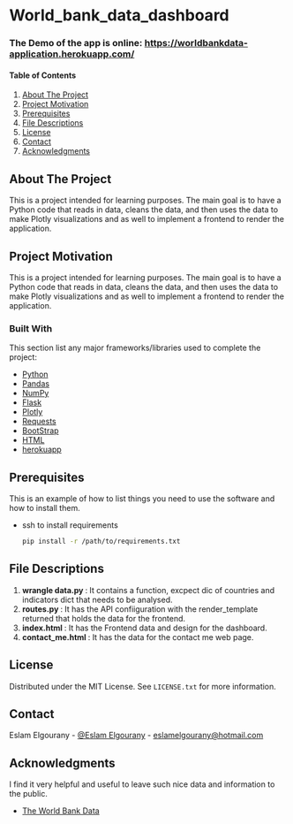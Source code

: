 # World_bank_data_dashboard

<div id="top"></div>

### The Demo of the app is online: https://worldbankdata-application.herokuapp.com/

#### Table of Contents

1. [About The Project](#about-the-project)
2. [Project Motivation](#motivation)
3. [Prerequisites](#Prerequisites)
4. [File Descriptions](#files)
5. [License](#License)
6. [Contact](#Contact)
7. [Acknowledgments](#Acknowledgments)


<!-- ABOUT THE PROJECT -->
## About The Project

This is a project intended for learning purposes.
The main goal is to have a Python code that reads in data, cleans the data, and then uses the data to make Plotly visualizations and as well to implement a frontend to render the application.



<!-- MOTIVATION -->
## Project Motivation <a name="motivation"></a>

This is a project intended for learning purposes.
The main goal is to have a Python code that reads in data, cleans the data, and then uses the data to make Plotly visualizations and as well to implement a frontend to render the application.


<!-- TOOLS -->
### Built With

This section list any major frameworks/libraries used to complete the project:

* [Python](https://python.org/)
* [Pandas](https://pandas.pydata.org/)
* [NumPy](https://numpy.org/)
* [Flask](https://www.fullstackpython.com/flask.html)
* [Plotly](https://plotly.com/python/)
* [Requests](https://docs.python-requests.org/en/latest/)
* [BootStrap](https://getbootstrap.com/)
* [HTML](https://html.com/)
* [herokuapp](https://heroku.com/)



<!-- INSTALL -->

## Prerequisites <a name="Prerequisites"></a>

This is an example of how to list things you need to use the software and how to install them.
* ssh to install requirements
  ```sh
  pip install -r /path/to/requirements.txt
  ```
  

<!-- FILES -->  
## File Descriptions <a name="files"></a>

1. <b> wrangle data.py </b>: It contains a function, excpect dic of countries and indicators dict that needs to be analysed.
2. <b> routes.py </b>: It has the API confiiguration with the render_template returned that holds the data for the frontend.
3. <b> index.html </b>: It has the Frontend data and design for the dashboard.
4. <b> contact_me.html </b>: It has the data for the contact me web page.


<!-- LICENSE -->

## License <a name="License"></a>

Distributed under the MIT License. See `LICENSE.txt` for more information.


<!-- CONTACT -->
## Contact <a name="Contact"></a>

Eslam Elgourany - [@Eslam Elgourany](https://www.linkedin.com/in/eslam-elgourany-75b346111) - eslamelgourany@hotmail.com


<!-- ACKNOWLEDGMENTS -->
## Acknowledgments <a name="Acknowledgments"></a>
I find it very helpful and useful to leave such nice data and information to the public.

* [The World Bank Data](https://data.worldbank.org/)

